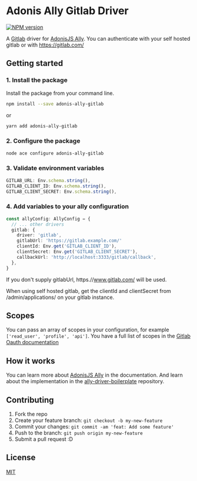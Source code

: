 # Adonis Ally Gitlab Driver

[![NPM version](https://img.shields.io/npm/v/adonis-ally-gitlab.svg)](https://www.npmjs.com/package/adonis-ally-gitlab)

A [Gitlab](https://gitlab.com/) driver for [AdonisJS Ally](https://docs.adonisjs.com/guides/auth/social).
You can authenticate with your self hosted gitlab or with https://gitlab.com/

## Getting started

### 1. Install the package

Install the package from your command line.

```bash
npm install --save adonis-ally-gitlab
```

or

```bash
yarn add adonis-ally-gitlab
```

### 2. Configure the package

```bash
node ace configure adonis-ally-gitlab
```

### 3. Validate environment variables

```ts
GITLAB_URL: Env.schema.string(),
GITLAB_CLIENT_ID: Env.schema.string(),
GITLAB_CLIENT_SECRET: Env.schema.string(),
```

### 4. Add variables to your ally configuration

```ts
const allyConfig: AllyConfig = {
  // ... other drivers
  gitlab: {
    driver: 'gitlab',
    gitlabUrl: 'https://gitlab.example.com/'
    clientId: Env.get('GITLAB_CLIENT_ID'),
    clientSecret: Env.get('GITLAB_CLIENT_SECRET'),
    callbackUrl: 'http://localhost:3333/gitlab/callback',
  },
}
```

If you don't supply gitlabUrl, https.//www.gitlab.com/ will be used.

When using self hosted gitlab,
get the clientId and clientSecret from /admin/applications/ on your gitlab instance.

## Scopes

You can pass an array of scopes in your configuration, for example `['read_user', 'profile', 'api']`. You have a full list of scopes in the [Gitlab Oauth documentation](https://docs.gitlab.com/ee/integration/oauth_provider.html#authorized-applications)

## How it works

You can learn more about [AdonisJS Ally](https://docs.adonisjs.com/guides/auth/social) in the documentation. And learn about the implementation in the [ally-driver-boilerplate](https://github.com/adonisjs-community/ally-driver-boilerplate) repository.

## Contributing

1. Fork the repo
2. Create your feature branch: `git checkout -b my-new-feature`
3. Commit your changes: `git commit -am 'feat: Add some feature'`
4. Push to the branch: `git push origin my-new-feature`
5. Submit a pull request :D

## License

[MIT](LICENSE)
